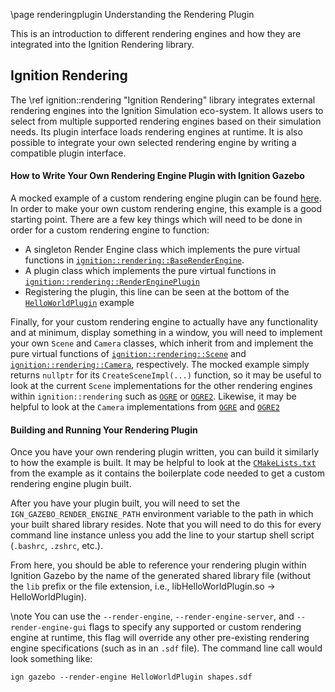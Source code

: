 \page renderingplugin Understanding the Rendering Plugin

This is an introduction to different rendering engines and how they are integrated into the Ignition Rendering library.

## Ignition Rendering

The \ref ignition::rendering "Ignition Rendering" library integrates external rendering engines into the Ignition Simulation eco-system.
It allows users to select from multiple supported rendering engines based on their simulation needs.
Its plugin interface loads rendering engines at runtime.
It is also possible to integrate your own selected rendering engine by writing a compatible plugin interface.

#### How to Write Your Own Rendering Engine Plugin with Ignition Gazebo

A mocked example of a custom rendering engine plugin can be found [here](https://github.com/ignitionrobotics/ign-rendering/tree/ign-rendering3/examples/hello_world_plugin).  In order
to make your own custom rendering engine, this example is a good starting point.  There are a few key things which will need to be done in order for a custom rendering engine to function:

 * A singleton Render Engine class which implements the pure virtual functions in [`ignition::rendering::BaseRenderEngine`](https://github.com/ignitionrobotics/ign-rendering/blob/main/include/ignition/rendering/base/BaseRenderEngine.hh).
 * A plugin class which implements the pure virtual functions in [`ignition::rendering::RenderEnginePlugin`](https://github.com/ignitionrobotics/ign-rendering/blob/main/include/ignition/rendering/RenderEnginePlugin.hh)
 * Registering the plugin, this line can be seen at the bottom of the [`HelloWorldPlugin`](https://github.com/ignitionrobotics/ign-rendering/tree/ign-rendering3/examples/hello_world_plugin/HelloWorldPlugin.cc) example

Finally, for your custom rendering engine to actually have any functionality and at minimum, display something in a window, you will need to implement your own `Scene` and `Camera` classes, which inherit from and implement the pure virtual functions of [`ignition::rendering::Scene`](https://github.com/ignitionrobotics/ign-rendering/blob/ign-rendering3/include/ignition/rendering/Scene.hh) and  [`ignition::rendering::Camera`](https://github.com/ignitionrobotics/ign-rendering/blob/ign-rendering3/include/ignition/rendering/Camera.hh), respectively.  The mocked example simply returns `nullptr` for its `CreateSceneImpl(...)` function, so it may be useful to look at the current `Scene` implementations for the other rendering engines within `ignition::rendering` such as [`OGRE`](https://github.com/ignitionrobotics/ign-rendering/blob/ign-rendering3/ogre/src/OgreScene.cc) or [`OGRE2`](https://github.com/ignitionrobotics/ign-rendering/blob/ign-rendering3/ogre2/src/Ogre2Scene.cc).  Likewise, it may be helpful to look at the `Camera` implementations from [`OGRE`](https://github.com/ignitionrobotics/ign-rendering/blob/ign-rendering3/ogre/src/OgreCamera.cc) and [`OGRE2`](https://github.com/ignitionrobotics/ign-rendering/blob/ign-rendering3/ogre2/src/Ogre2Camera.cc)

#### Building and Running Your Rendering Plugin

Once you have your own rendering plugin written, you can build it similarly to how the example is built.  It may be helpful to look at the [`CMakeLists.txt`](https://github.com/ignitionrobotics/ign-rendering/tree/ign-rendering3/examples/hello_world_plugin) from the example as it contains the boilerplate code needed to get a custom rendering engine plugin built.

After you have your plugin built, you will need to set the `IGN_GAZEBO_RENDER_ENGINE_PATH` environment variable to the path in which your built shared library resides.  Note that you will need to do this for every command line instance unless you add the line to your startup shell script (`.bashrc`, `.zshrc`, etc.).

From here, you should be able to reference your rendering plugin within Ignition Gazebo by the name of the generated shared library file (without the `lib` prefix or the file extension, i.e., libHelloWorldPlugin.so -> HelloWorldPlugin).

\note You can use the `--render-engine`, `--render-engine-server`, and `--render-engine-gui` flags to specify any supported or custom rendering engine at runtime, this flag will override any other pre-existing rendering engine specifications (such as in an `.sdf` file).  The command line call would look something like:

~~~
ign gazebo --render-engine HelloWorldPlugin shapes.sdf
~~~
